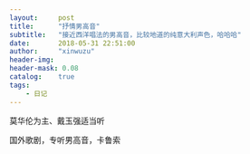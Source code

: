 ```yaml
---
layout:     post
title:      "抒情男高音"
subtitle:   "接近西洋唱法的男高音，比较地道的纯意大利声色，哈哈哈"
date:       2018-05-31 22:51:00
author:     "xinwuzu"
header-img: 
header-mask: 0.08	
catalog:    true
tags:
    - 日记
---
```


莫华伦为主、戴玉强适当听

国外歌剧，专听男高音，卡鲁索
